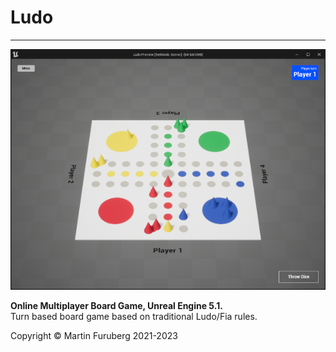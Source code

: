 # Ludo

---

<img src="screenshot.png" />

**Online Multiplayer Board Game, Unreal Engine 5.1.**\
Turn based board game based on traditional Ludo/Fia rules.

Copyright &copy; Martin Furuberg 2021-2023
